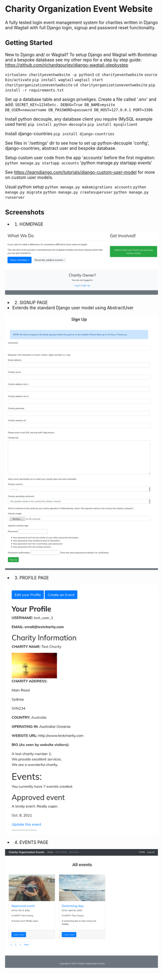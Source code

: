 # Charity Organization Event Website

A fully tested login event management system for charities written in Django and Wagtail with full Django login, signup and password reset functionality.

## Getting Started

New to Django and/ or Wagtail? To setup Django and Wagtail with Bootstrap and a bespoke database see my other repo for a step by step guide: https://github.com/richardgourley/django-wagtail-stepbystep

`virtualenv charityeventwebsite -p python3`
`cd charityeventwebsite`
`source bin/activate`
`pip install wagtail`
`wagtail start charityorganizationeventwebsite`
`cd charityorganizationeventwebsite`
`pip install -r requirements.txt`

Set up a database table and assign priveliges.
Create a file called '.env' and add:
`SECRET_KEY=12345etc.
DEBUG=True
DB_NAME=mysite
DB_USER=newusername
DB_PASSWORD=password
DB_HOST=127.0.0.1
PORT=3306`

Install python decouple, any database client you require (MySQL example used here) 
`pip install python-decouple`
`pip install mysqlclient`

Install django-countries
`pip install django-countries`

See files in '/settings' dir to see how to set up python-decouple 'config', django-countries, abstract user and bespoke database.

Setup custom user code from the app 'accounts' before the first migration:
`python manage.py startapp accounts`
'python manage.py startapp events' 

See https://learndjango.com/tutorials/django-custom-user-model for more on custom user models.

Usual python setup
`python manage.py makemigrations accounts`
`python manage.py migrate`
`python manage.py createsuperuser`
`python manage.py runserver`


## Screenshots
- 1. HOMEPAGE

![homepage](https://github.com/richardgourley/charity-organization-event-website/blob/main/sreenshots/homepage.png)

- 2. SIGNUP PAGE 
- Extends the standard Django user model using AbstractUser

![signuppage](https://github.com/richardgourley/charity-organization-event-website/blob/main/sreenshots/signuppage.png)

- 3. PROFILE PAGE 

![profilepage](https://github.com/richardgourley/charity-organization-event-website/blob/main/sreenshots/profilepage.png)

- 4. EVENTS PAGE 

![eventspage](https://github.com/richardgourley/charity-organization-event-website/blob/main/sreenshots/events.png)

